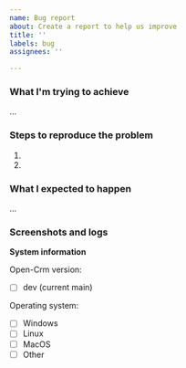 ```yaml
---
name: Bug report
about: Create a report to help us improve
title: ''
labels: bug
assignees: ''

---
```


### What I'm trying to achieve
…

### Steps to reproduce the problem
<!-- Adding logs from the console, as well as query/response help us fix the bug faster -->
1.
2.

### What I expected to happen
…

### Screenshots and logs
<!-- If applicable, add screenshots to help explain your problem. -->

**System information**
<!-- Provide the version of Open or whether you're using it from the `main` branch. -->
Open-Crm version:
- [ ] dev (current main)

Operating system:
- [ ] Windows
- [ ] Linux
- [ ] MacOS
- [ ] Other